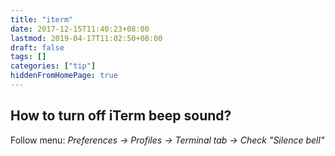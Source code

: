 ```yaml
---
title: "iterm"
date: 2017-12-15T11:40:23+08:00
lastmod: 2019-04-17T11:02:50+08:00
draft: false
tags: []
categories: ["tip"]
hiddenFromHomePage: true
---
```



## How to turn off iTerm beep sound?

Follow menu: *Preferences -> Profiles -> Terminal tab -> Check "Silence bell"*
